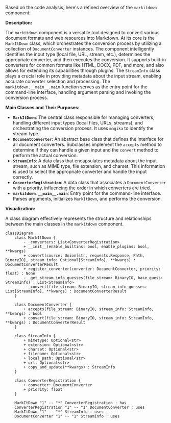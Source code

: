 Based on the code analysis, here's a refined overview of the `markitdown` component:

**Description:**

The `markitdown` component is a versatile tool designed to convert various document formats and web resources into Markdown. At its core is the `MarkItDown` class, which orchestrates the conversion process by utilizing a collection of `DocumentConverter` instances. The component intelligently identifies the input type (local file, URL, stream, etc.), determines the appropriate converter, and then executes the conversion. It supports built-in converters for common formats like HTML, DOCX, PDF, and more, and also allows for extending its capabilities through plugins. The `StreamInfo` class plays a crucial role in providing metadata about the input stream, enabling accurate converter selection and processing. The `markitdown.__main__.main` function serves as the entry point for the command-line interface, handling argument parsing and invoking the conversion process.

**Main Classes and Their Purposes:**

*   **`MarkItDown`**: The central class responsible for managing converters, handling different input types (local files, URLs, streams), and orchestrating the conversion process. It uses `magika` to identify the stream type.
*   **`DocumentConverter`**: An abstract base class that defines the interface for all document converters. Subclasses implement the `accepts` method to determine if they can handle a given input and the `convert` method to perform the actual conversion.
*   **`StreamInfo`**: A data class that encapsulates metadata about the input stream, such as MIME type, file extension, and charset. This information is used to select the appropriate converter and handle the input correctly.
*   **`ConverterRegistration`**: A data class that associates a `DocumentConverter` with a priority, influencing the order in which converters are tried.
*   **`markitdown.__main__.main`**: Entry point for the command-line interface. Parses arguments, initializes `MarkItDown`, and performs the conversion.

**Visualization:**

A class diagram effectively represents the structure and relationships between the main classes in the `markitdown` component.

```mermaid
classDiagram
    class MarkItDown {
        - _converters: List<ConverterRegistration>
        + __init__(enable_builtins: bool, enable_plugins: bool, **kwargs)
        + convert(source: Union[str, requests.Response, Path, BinaryIO], stream_info: Optional[StreamInfo], **kwargs) : DocumentConverterResult
        + register_converter(converter: DocumentConverter, priority: float) : None
        - _get_stream_info_guesses(file_stream: BinaryIO, base_guess: StreamInfo) : List<StreamInfo>
        - _convert(file_stream: BinaryIO, stream_info_guesses: List[StreamInfo], **kwargs) : DocumentConverterResult
    }

    class DocumentConverter {
        + accepts(file_stream: BinaryIO, stream_info: StreamInfo, **kwargs) : bool
        + convert(file_stream: BinaryIO, stream_info: StreamInfo, **kwargs) : DocumentConverterResult
    }

    class StreamInfo {
        + mimetype: Optional<str>
        + extension: Optional<str>
        + charset: Optional<str>
        + filename: Optional<str>
        + local_path: Optional<str>
        + url: Optional<str>
        + copy_and_update(**kwargs) : StreamInfo
    }

    class ConverterRegistration {
        + converter: DocumentConverter
        + priority: float
    }

    MarkItDown "1" -- "*" ConverterRegistration : has
    ConverterRegistration "1" -- "1" DocumentConverter : uses
    MarkItDown "1" -- "*" StreamInfo : uses
    DocumentConverter "1" -- "1" StreamInfo : uses
```